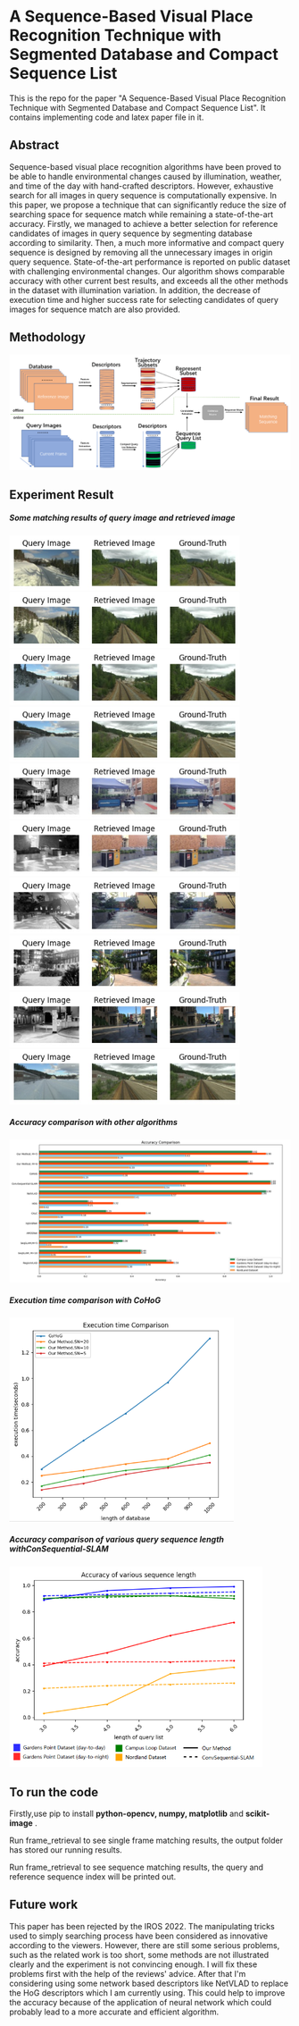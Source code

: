 # A Sequence-Based Visual Place Recognition Technique with Segmented Database and Compact Sequence List

This is the repo for the paper "A Sequence-Based Visual Place Recognition Technique with Segmented Database and Compact Sequence List". It contains implementing code and latex paper file in it. 

## Abstract

Sequence-based visual place recognition algorithms have been proved to be able to handle environmental changes caused by illumination, weather, and time of the day with hand-crafted descriptors. However, exhaustive search for all images in query sequence is computationally expensive. In this paper, we propose a technique that can significantly reduce the size of searching space for sequence match while remaining a state-of-the-art accuracy. Firstly, we managed to achieve a better selection for reference candidates of images in query sequence by segmenting database according to similarity. Then, a much more informative and compact query sequence is designed by removing all the unnecessary images in origin query sequence. State-of-the-art performance is reported on public dataset with challenging environmental changes. Our algorithm shows comparable accuracy with other current best results, and exceeds all the other methods in the dataset with illumination variation. In addition, the decrease of execution time and higher success rate for selecting candidates of query images for sequence match are also provided.

## Methodology

<img src=".\pictures\fig_1.png" alt="fig_1" style="zoom: 67%;" />

## Experiment Result

##### Some matching results of query image and retrieved image

<img src=".\pictures\1.jpg" alt="1" style="zoom:80%;" />

<img src=".\pictures\2.jpg" alt="2" style="zoom:80%;" />

<img src=".\pictures\4.jpg" alt="4" style="zoom:80%;" />

<img src=".\pictures\5.jpg" alt="5" style="zoom:80%;" />

<img src=".\pictures\9.jpg" alt="9" style="zoom:80%;" />

<img src=".\pictures\10.jpg" alt="10" style="zoom:80%;" />

<img src=".\pictures\11.jpg" alt="11" style="zoom:80%;" />

<img src=".\pictures\7.jpg" alt="7" style="zoom:80%;" />

<img src=".\pictures\8.jpg" alt="8" style="zoom:80%;" />

<img src=".\pictures\6.jpg" alt="6" style="zoom:80%;" />

##### Accuracy comparison with other algorithms

<img src=".\pictures\fig_2.png" alt="fig_2" style="zoom: 50%;" />

##### Execution time comparison with CoHoG

<img src=".\pictures\fig_3.png" alt="fig_3" style="zoom: 67%;" />

##### Accuracy comparison of various query sequence length withConSequential-SLAM

<img src=".\pictures\fig_4.png" alt="fig_4" style="zoom:67%;" />

## To run the code

 Firstly,use pip to install **python-opencv, numpy, matplotlib** and **scikit-image** .

Run frame_retrieval to see single frame matching results, the output folder has stored our running results.

Run frame_retrieval to see sequence matching results, the query and reference sequence index will be printed out.

## Future work

This paper has been rejected by the IROS 2022. The manipulating tricks  used to simply searching process have been considered as innovative according to the viewers. However, there are still some serious problems, such as the related work is too short, some methods are not illustrated clearly and the experiment is not convincing enough. I will fix these problems first with the help of the reviews' advice. After that I'm considering using some network based descriptors like NetVLAD to replace the HoG descriptors which I am currently using. This could help to improve the accuracy because of the application of neural network which could probably lead to a more accurate and efficient algorithm. 

 
